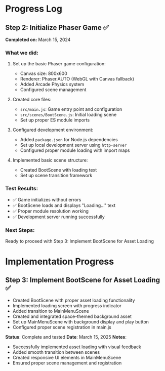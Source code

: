 # Progress Log

## Step 2: Initialize Phaser Game ✅
**Completed on:** March 15, 2024

### What we did:
1. Set up the basic Phaser game configuration:
   - Canvas size: 800x600
   - Renderer: Phaser.AUTO (WebGL with Canvas fallback)
   - Added Arcade Physics system
   - Configured scene management

2. Created core files:
   - `src/main.js`: Game entry point and configuration
   - `src/scenes/BootScene.js`: Initial loading scene
   - Set up proper ES module imports

3. Configured development environment:
   - Added `package.json` for Node.js dependencies
   - Set up local development server using `http-server`
   - Configured proper module loading with import maps

4. Implemented basic scene structure:
   - Created BootScene with loading text
   - Set up scene transition framework

### Test Results:
- ✅ Game initializes without errors
- ✅ BootScene loads and displays "Loading..." text
- ✅ Proper module resolution working
- ✅ Development server running successfully

### Next Steps:
Ready to proceed with Step 3: Implement BootScene for Asset Loading

# Implementation Progress

## Step 3: Implement BootScene for Asset Loading ✅
- Created BootScene with proper asset loading functionality
- Implemented loading screen with progress indicator
- Added transition to MainMenuScene
- Created and integrated space-themed background asset
- Set up MainMenuScene with background display and play button
- Configured proper scene registration in main.js

**Status**: Complete and tested
**Date**: March 15, 2025
**Notes**: 
- Successfully implemented asset loading with visual feedback
- Added smooth transition between scenes
- Created responsive UI elements in MainMenuScene
- Ensured proper scene management and registration
